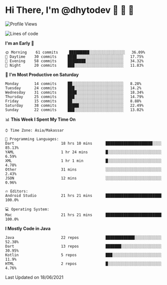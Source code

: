 # Hi There, I'm @dhytodev 👋 👋 👋

<!--
**DhytoDev/dhytodev** is a ✨ _special_ ✨ repository because its `README.md` (this file) appears on your GitHub profile.

Here are some ideas to get you started:

- 🔭 I’m currently working on ...
- 🌱 I’m currently learning ...
- 👯 I’m looking to collaborate on ...
- 🤔 I’m looking for help with ...
- 💬 Ask me about ...
- 📫 How to reach me: ...
- 😄 Pronouns: ...
- ⚡ Fun fact: ...
-->

<!--START_SECTION:waka-->
![Profile Views](http://img.shields.io/badge/Profile%20Views-2-blue)

![Lines of code](https://img.shields.io/badge/From%20Hello%20World%20I%27ve%20Written-269199%20lines%20of%20code-blue)

**I'm an Early 🐤** 

```text
🌞 Morning    61 commits     █████████░░░░░░░░░░░░░░░░   36.09% 
🌆 Daytime    30 commits     ████░░░░░░░░░░░░░░░░░░░░░   17.75% 
🌃 Evening    58 commits     ████████░░░░░░░░░░░░░░░░░   34.32% 
🌙 Night      20 commits     ███░░░░░░░░░░░░░░░░░░░░░░   11.83%

```
📅 **I'm Most Productive on Saturday** 

```text
Monday       14 commits     ██░░░░░░░░░░░░░░░░░░░░░░░   8.28% 
Tuesday      24 commits     ███░░░░░░░░░░░░░░░░░░░░░░   14.2% 
Wednesday    31 commits     ████░░░░░░░░░░░░░░░░░░░░░   18.34% 
Thursday     25 commits     ███░░░░░░░░░░░░░░░░░░░░░░   14.79% 
Friday       15 commits     ██░░░░░░░░░░░░░░░░░░░░░░░   8.88% 
Saturday     38 commits     █████░░░░░░░░░░░░░░░░░░░░   22.49% 
Sunday       22 commits     ███░░░░░░░░░░░░░░░░░░░░░░   13.02%

```


📊 **This Week I Spent My Time On** 

```text
⌚︎ Time Zone: Asia/Makassar

💬 Programming Languages: 
Dart                     18 hrs 10 mins      █████████████████████░░░░   85.13% 
YAML                     1 hr 24 mins        █░░░░░░░░░░░░░░░░░░░░░░░░   6.59% 
XML                      1 hr 1 min          █░░░░░░░░░░░░░░░░░░░░░░░░   4.78% 
Other                    31 mins             ░░░░░░░░░░░░░░░░░░░░░░░░░   2.43% 
JSON                     12 mins             ░░░░░░░░░░░░░░░░░░░░░░░░░   0.96%

🔥 Editors: 
Android Studio           21 hrs 21 mins      █████████████████████████   100.0%

💻 Operating System: 
Mac                      21 hrs 21 mins      █████████████████████████   100.0%

```

**I Mostly Code in Java** 

```text
Java                     22 repos            █████████████░░░░░░░░░░░░   52.38% 
Dart                     13 repos            ███████░░░░░░░░░░░░░░░░░░   30.95% 
Kotlin                   5 repos             ███░░░░░░░░░░░░░░░░░░░░░░   11.9% 
HTML                     2 repos             █░░░░░░░░░░░░░░░░░░░░░░░░   4.76%

```



 Last Updated on 18/06/2021
<!--END_SECTION:waka-->
